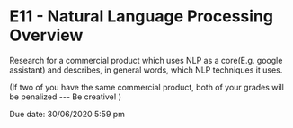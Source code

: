 # E11 - Natural Language Processing Overview

Research for a commercial product which uses NLP as a core(E.g. google assistant) and describes, in general words, which NLP techniques it uses.

(If two of you have the same commercial product, both of your grades will be penalized --- Be creative! )

Due date: 30/06/2020 5:59 pm


